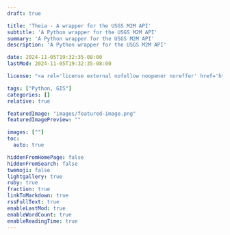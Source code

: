 ```yaml
---
draft: true

title: 'Theia - A wrapper for the USGS M2M API'
subtitle: 'A Python wrapper for the USGS M2M API'
summary: 'A Python wrapper for the USGS M2M API'
description: 'A Python wrapper for the USGS M2M API'

date: 2024-11-05T19:32:35-08:00
lastMod: 2024-11-05T19:32:35-08:00

license: "<a rel='license external nofollow noopener noreffer' href='https://opensource.org/licenses/GPL-3.0' target='_blank'>GPL-3.0</a>"

tags: ["Python, GIS"]
categories: []
relative: true

featuredImage: "images/featured-image.png"
featuredImagePreview: ""

images: [""]
toc:
  auto: true

hiddenFromHomePage: false
hiddenFromSearch: false
twemoji: false
lightgallery: true
ruby: true
fraction: true
linkToMarkdown: true
rssFullText: true
enableLastMod: true
enableWordCount: true
enableReadingTime: true
---
```

